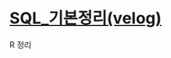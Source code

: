 # [SQL_기본정리(velog)](https://velog.io/@nikel4610/SQL-%EA%B8%B0%EB%B3%B8-%EC%A0%95%EB%A6%AC-1-egjtmma1)
  
  R 정리
